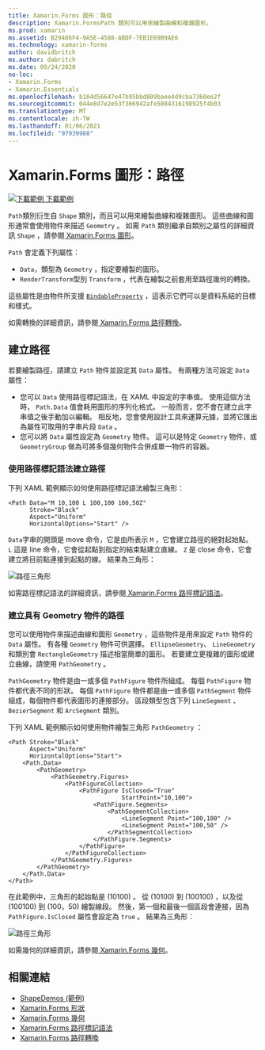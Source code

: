 ```yaml
---
title: Xamarin.Forms 圖形：路徑
description: Xamarin.FormsPath 類別可以用來繪製曲線和複雜圖形。
ms.prod: xamarin
ms.assetid: B29486F4-9A5E-4588-ABDF-7EB1E69B9AE6
ms.technology: xamarin-forms
author: davidbritch
ms.author: dabritch
ms.date: 09/24/2020
no-loc:
- Xamarin.Forms
- Xamarin.Essentials
ms.openlocfilehash: b184d56647e47b95bbd809baee4d9cba7360ee2f
ms.sourcegitcommit: 044e8d7e2e53f366942afe5084316198925f4b03
ms.translationtype: MT
ms.contentlocale: zh-TW
ms.lasthandoff: 01/06/2021
ms.locfileid: "97939988"
---
```

# <a name="no-locxamarinforms-shapes-path"></a>Xamarin.Forms 圖形：路徑

[![下載範例](~/media/shared/download.png) 下載範例](/samples/xamarin/xamarin-forms-samples/userinterface-shapesdemos/)

`Path`類別衍生自 `Shape` 類別，而且可以用來繪製曲線和複雜圖形。 這些曲線和圖形通常會使用物件來描述 `Geometry` 。 如需 `Path` 類別繼承自類別之屬性的詳細資訊 `Shape` ，請參閱[ Xamarin.Forms 圖形](index.md)。

`Path` 會定義下列屬性：

- `Data`，類型為 `Geometry` ，指定要繪製的圖形。
- `RenderTransform`型別 `Transform` ，代表在繪製之前套用至路徑幾何的轉換。

這些屬性是由物件所支援 [`BindableProperty`](xref:Xamarin.Forms.BindableProperty) ，這表示它們可以是資料系結的目標和樣式。

如需轉換的詳細資訊，請參閱[ Xamarin.Forms 路徑轉換](path-transforms.md)。

## <a name="create-a-path"></a>建立路徑

若要繪製路徑，請建立 `Path` 物件並設定其 `Data` 屬性。 有兩種方法可設定 `Data` 屬性：

- 您可以 `Data` 使用路徑標記語法，在 XAML 中設定的字串值。 使用這個方法時， `Path.Data` 值會耗用圖形的序列化格式。 一般而言，您不會在建立此字串值之後手動加以編輯。 相反地，您會使用設計工具來運算元據，並將它匯出為屬性可取用的字串片段 `Data` 。
- 您可以將 `Data` 屬性設定為 `Geometry` 物件。 這可以是特定 `Geometry` 物件，或 `GeometryGroup` 做為可將多個幾何物件合併成單一物件的容器。

### <a name="create-a-path-with-path-markup-syntax"></a>使用路徑標記語法建立路徑

下列 XAML 範例顯示如何使用路徑標記語法繪製三角形：

```xaml
<Path Data="M 10,100 L 100,100 100,50Z"
      Stroke="Black"
      Aspect="Uniform"
      HorizontalOptions="Start" />
```

`Data`字串的開頭是 move 命令，它是由所表示 `M` ，它會建立路徑的絕對起始點。 `L` 這是 line 命令，它會從起點到指定的結束點建立直線。 `Z` 是 close 命令，它會建立將目前點連接到起點的線。 結果為三角形：

![路徑三角形](path-images/triangle.png "路徑三角形")

如需路徑標記語法的詳細資訊，請參閱[ Xamarin.Forms 路徑標記語法](path-markup-syntax.md)。

### <a name="create-a-path-with-geometry-objects"></a>建立具有 Geometry 物件的路徑

您可以使用物件來描述曲線和圖形 `Geometry` ，這些物件是用來設定 `Path` 物件的 `Data` 屬性。 有各種 `Geometry` 物件可供選擇。 `EllipseGeometry`、 `LineGeometry` 和類別會 `RectangleGeometry` 描述相當簡單的圖形。 若要建立更複雜的圖形或建立曲線，請使用 `PathGeometry` 。

`PathGeometry` 物件是由一或多個 `PathFigure` 物件所組成。 每個 `PathFigure` 物件都代表不同的形狀。 每個 `PathFigure` 物件都是由一或多個 `PathSegment` 物件組成，每個物件都代表圖形的連接部分。 區段類型包含下列 `LineSegment` 、 `BezierSegment` 和 `ArcSegment` 類別。

下列 XAML 範例顯示如何使用物件繪製三角形 `PathGeometry` ：

```xaml
<Path Stroke="Black"
      Aspect="Uniform"
      HorizontalOptions="Start">
    <Path.Data>
        <PathGeometry>
            <PathGeometry.Figures>
                <PathFigureCollection>
                    <PathFigure IsClosed="True"
                                StartPoint="10,100">
                        <PathFigure.Segments>
                            <PathSegmentCollection>
                                <LineSegment Point="100,100" />
                                <LineSegment Point="100,50" />
                            </PathSegmentCollection>
                        </PathFigure.Segments>
                    </PathFigure>
                </PathFigureCollection>
            </PathGeometry.Figures>
        </PathGeometry>
    </Path.Data>
</Path>
```

在此範例中，三角形的起始點是 (10100) 。 從 (10100) 到 (100100) ，以及從 (100100) 到 (100，50) 繪製線段。 然後，第一個和最後一個區段會連接，因為 `PathFigure.IsClosed` 屬性會設定為 `true` 。 結果為三角形：

![路徑三角形](path-images/triangle.png "路徑三角形")

如需幾何的詳細資訊，請參閱[ Xamarin.Forms 幾何](geometries.md)。

## <a name="related-links"></a>相關連結

- [ShapeDemos (範例) ](/samples/xamarin/xamarin-forms-samples/userinterface-shapesdemos/)
- [Xamarin.Forms 形狀](index.md)
- [Xamarin.Forms 幾何](geometries.md)
- [Xamarin.Forms 路徑標記語法](path-markup-syntax.md)
- [Xamarin.Forms 路徑轉換](path-transforms.md)
